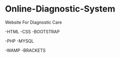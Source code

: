 # Online-Diagnostic-System
Website For Diagnostic Care

-HTML -CSS -BOOTSTRAP

-PHP -MYSQL

-WAMP -BRACKETS
